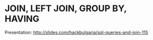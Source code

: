 # JOIN, LEFT JOIN, GROUP BY, HAVING

Presentation: http://slides.com/hackbulgaria/sql-queries-and-join-115
